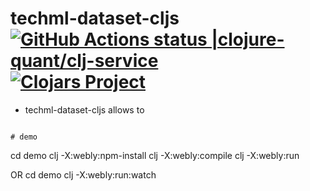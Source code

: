 # techml-dataset-cljs [![GitHub Actions status |clojure-quant/clj-service](https://github.com/clojure-quant/techml-dataset-cljs/workflows/CI/badge.svg)](https://github.com/clojure-quant/techml-dataset-cljs/actions?workflow=CI)[![Clojars Project](https://img.shields.io/clojars/v/org.pinkgorilla/techml-dataset-cljs.svg)](https://clojars.org/org.pinkgorilla/techml-dataset-cljs)

- techml-dataset-cljs allows to


```

# demo

```
  cd demo
  clj -X:webly:npm-install
  clj -X:webly:compile
  clj -X:webly:run

  OR
  cd demo
  clj -X:webly:run:watch

```






  

